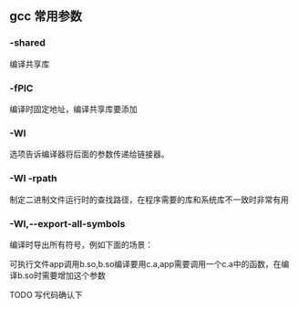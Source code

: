 ## gcc 常用参数

### -shared

编译共享库

### -fPIC

编译时固定地址，编译共享库要添加

### -Wl

选项告诉编译器将后面的参数传递给链接器。

### -Wl -rpath

制定二进制文件运行时的查找路径，在程序需要的库和系统库不一致时非常有用

### -Wl,--export-all-symbols

编译时导出所有符号，例如下面的场景：

可执行文件app调用b.so,b.so编译要用c.a,app需要调用一个c.a中的函数，在编译b.so时需要增加这个参数

TODO 写代码确认下